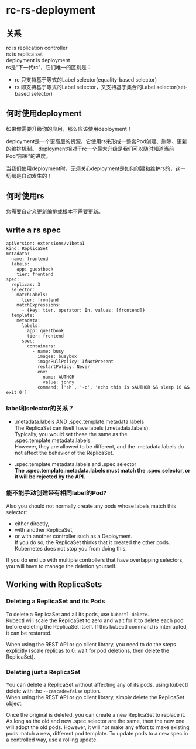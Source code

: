 # rc-rs-deployment
## 关系
rc is replication controller  
rs is replica set  
deployment is deployment  
rs是“下一代rc”，它们唯一的区别是： 
- rc 只支持基于等式的Label selector(equality-based selector)  
- rs 即支持基于等式的Label selector，又支持基于集合的Label selector(set-based selector)  

## 何时使用deployment
如果你需要升级你的应用，那么应该使用deployment！  

deployment是一个更高层的资源，它使用rs来形成一整套Pod创建、删除、更新的编排机制。
deployment相对于rc一个最大升级是我们可以随时知道当前Pod“部署”的进度。  

当我们使用deployment时，无须关心deployment是如何创建和维护rs的，这一切都是自动发生的！  

## 何时使用rs
您需要自定义更新编排或根本不需要更新。  

## write a rs spec
```
apiVersion: extensions/v1beta1
kind: ReplicaSet
metadata:
  name: frontend
  labels:
    app: guestbook
    tier: frontend
spec:
  replicas: 3
  selector:
    matchLabels:
      tier: frontend
    matchExpressions:
      - {key: tier, operator: In, values: [frontend]}
  template:
    metadata:
      labels:
        app: guestbook
        tier: frontend
      spec:
        containers:
          - name: busy
            images: busybox
            imagePullPolicy: IfNotPresent
            restartPolicy: Never
            env:
            - name: AUTHOR
              value: jonny
            command: ['sh', '-c', 'echo this is $AUTHOR && sleep 10 && exit 0']
```

### label和selector的关系？
  - .metadata.labels AND .spec.template.metadata.labels  
  The ReplicaSet can itself have labels (.metadata.labels).  
  Typically, you would set these the same as the .spec.template.metadata.labels.  
  However, they are allowed to be different, and the .metadata.labels do not affect the behavior of the ReplicaSet.  

  - .spec.template.metadata.labels and .spec.selector  
  **The .spec.template.metadata.labels must match the .spec.selector, or it will be rejected by the API.**  

### 能不能手动创建带有相同label的Pod?
Also you should not normally create any pods whose labels match this selector:  
  - either directly, 
  - with another ReplicaSet, 
  - or with another controller such as a Deployment.  
If you do so, the ReplicaSet thinks that it created the other pods. Kubernetes does not stop you from doing this.  

If you do end up with multiple controllers that have overlapping selectors, you will have to manage the deletion yourself.  

## Working with ReplicaSets
### Deleting a ReplicaSet and its Pods

To delete a ReplicaSet and all its pods, use `kubectl delete`.   
Kubectl will scale the ReplicaSet to zero and wait for it to delete each pod before deleting the ReplicaSet itself. 
If this kubectl command is interrupted, it can be restarted.

When using the REST API or go client library, you need to do the steps explicitly (scale replicas to 0, wait for pod deletions, 
then delete the ReplicaSet).  

### Deleting just a ReplicaSet

You can delete a ReplicaSet without affecting any of its pods, using kubectl delete with the `--cascade=false` option.  
When using the REST API or go client library, simply delete the ReplicaSet object.  

Once the original is deleted, you can create a new ReplicaSet to replace it. 
As long as the old and new .spec.selector are the same, then the new one will adopt the old pods. 
However, it will not make any effort to make existing pods match a new, different pod template. 
To update pods to a new spec in a controlled way, use a rolling update.


